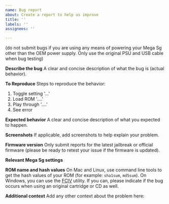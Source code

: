 ```yaml
---
name: Bug report
about: Create a report to help us improve
title: ''
labels: ''
assignees: ''

---
```


(do not submit bugs if you are using any means of powering your Mega Sg other than the OEM power supply. Only use the original PSU and USB cable when bug testing)

**Describe the bug**
A clear and concise description of what the bug is (actual behavior).

**To Reproduce**
Steps to reproduce the behavior:
1. Toggle setting '...'
2. Load ROM '....'
3. Play through '....'
4. See error

**Expected behavior**
A clear and concise description of what you expected to happen.

**Screenshots**
If applicable, add screenshots to help explain your problem.

**Firmware version**
Only submit reports for the latest jailbreak or official firmware (please be ready to retest your issue if the firmware is updated).

**Relevant Mega Sg settings**

**ROM name and hash values**
On Mac and Linux, use command line tools to get the hash values of your ROM (for example: `sha1sum`, `md5sum`). On Windows, you can use the [FCIV](https://support.microsoft.com/en-us/help/889768/how-to-compute-the-md5-or-sha-1-cryptographic-hash-values-for-a-file) utility. If you can, please indicate if the bug occurs when using an original cartridge or CD as well.

**Additional context**
Add any other context about the problem here:
